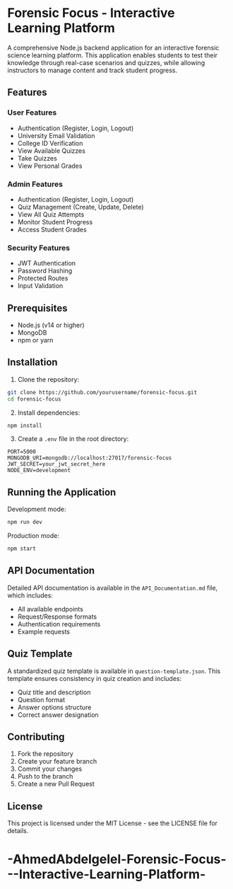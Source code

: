 # Forensic Focus - Interactive Learning Platform

A comprehensive Node.js backend application for an interactive forensic science learning platform. This application enables students to test their knowledge through real-case scenarios and quizzes, while allowing instructors to manage content and track student progress.

## Features

### User Features
- Authentication (Register, Login, Logout)
- University Email Validation
- College ID Verification
- View Available Quizzes
- Take Quizzes
- View Personal Grades

### Admin Features
- Authentication (Register, Login, Logout)
- Quiz Management (Create, Update, Delete)
- View All Quiz Attempts
- Monitor Student Progress
- Access Student Grades

### Security Features
- JWT Authentication
- Password Hashing
- Protected Routes
- Input Validation

## Prerequisites

- Node.js (v14 or higher)
- MongoDB
- npm or yarn

## Installation

1. Clone the repository:
```bash
git clone https://github.com/yourusername/forensic-focus.git
cd forensic-focus
```

2. Install dependencies:
```bash
npm install
```

3. Create a `.env` file in the root directory:
```env
PORT=5000
MONGODB_URI=mongodb://localhost:27017/forensic-focus
JWT_SECRET=your_jwt_secret_here
NODE_ENV=development
```

## Running the Application

Development mode:
```bash
npm run dev
```

Production mode:
```bash
npm start
```

## API Documentation

Detailed API documentation is available in the `API_Documentation.md` file, which includes:
- All available endpoints
- Request/Response formats
- Authentication requirements
- Example requests

## Quiz Template

A standardized quiz template is available in `question-template.json`. This template ensures consistency in quiz creation and includes:
- Quiz title and description
- Question format
- Answer options structure
- Correct answer designation

## Contributing

1. Fork the repository
2. Create your feature branch
3. Commit your changes
4. Push to the branch
5. Create a new Pull Request

## License

This project is licensed under the MIT License - see the LICENSE file for details.
# -AhmedAbdelgelel-Forensic-Focus---Interactive-Learning-Platform-
